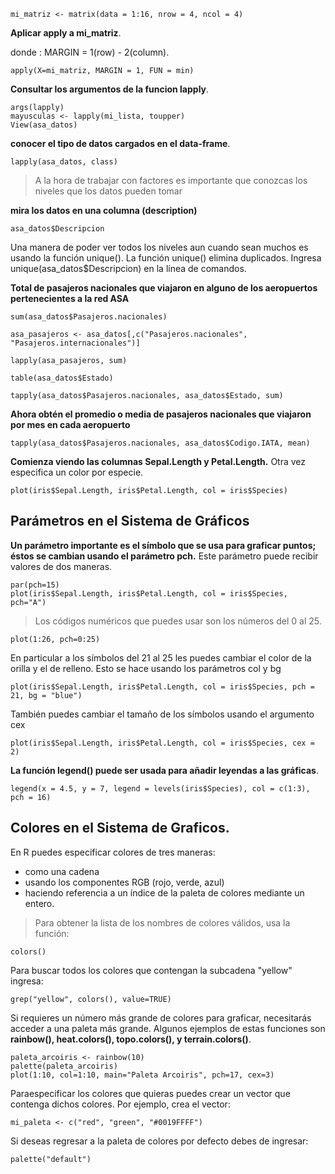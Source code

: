 ```
mi_matriz <- matrix(data = 1:16, nrow = 4, ncol = 4)
```
**Aplicar apply a mi_matriz**.

donde : MARGIN = 1(row) - 2(column).
```
apply(X=mi_matriz, MARGIN = 1, FUN = min)
```
**Consultar los argumentos de la funcion lapply**.

```
args(lapply)
mayusculas <- lapply(mi_lista, toupper)
View(asa_datos)
```

**conocer el tipo de datos cargados en el data-frame**.
```
lapply(asa_datos, class)
```
> A la hora de trabajar con factores es importante que conozcas los niveles que los datos pueden tomar

**mira los datos en una columna (description)**
```
asa_datos$Descripcion
```

Una manera de poder ver todos los niveles aun cuando sean muchos es usando la función unique(). La función unique() elimina duplicados. Ingresa
unique(asa_datos$Descripcion) en la línea de comandos.

**Total de pasajeros nacionales que viajaron en alguno de los aeropuertos pertenecientes a la red ASA**
```
sum(asa_datos$Pasajeros.nacionales)

asa_pasajeros <- asa_datos[,c("Pasajeros.nacionales", "Pasajeros.internacionales")]

lapply(asa_pasajeros, sum)

table(asa_datos$Estado)

tapply(asa_datos$Pasajeros.nacionales, asa_datos$Estado, sum)
```

**Ahora obtén el promedio o media de pasajeros nacionales que viajaron por mes en cada aeropuerto**
```
tapply(asa_datos$Pasajeros.nacionales, asa_datos$Codigo.IATA, mean)
```
**Comienza viendo las columnas Sepal.Length y Petal.Length.** 
Otra vez especifica un color por especie.
```
plot(iris$Sepal.Length, iris$Petal.Length, col = iris$Species)
```
## Parámetros en el Sistema de Gráficos

**Un parámetro importante es el símbolo que se usa para graficar puntos; éstos se cambian usando el parámetro pch.** 
Este parámetro puede recibir valores de dos maneras. 

```
par(pch=15)
plot(iris$Sepal.Length, iris$Petal.Length, col = iris$Species, pch="A")
```
> Los códigos numéricos que puedes usar son los números del 0 al 25.
```
plot(1:26, pch=0:25) 
```

En particular a los símbolos del 21 al 25 les puedes cambiar el color de la orilla y el de relleno. Esto se hace usando los parámetros col y bg
```
plot(iris$Sepal.Length, iris$Petal.Length, col = iris$Species, pch = 21, bg = "blue")
```
También puedes cambiar el tamaño de los símbolos usando el argumento cex
```
plot(iris$Sepal.Length, iris$Petal.Length, col = iris$Species, cex = 2)
```

**La función legend() puede ser usada para añadir leyendas a las gráficas**.
```
legend(x = 4.5, y = 7, legend = levels(iris$Species), col = c(1:3), pch = 16)
```

## Colores en el Sistema de Graficos.

En R puedes especificar colores de tres maneras: 
* como una cadena 
* usando los componentes RGB (rojo, verde, azul)
* haciendo referencia a un índice de la paleta de colores mediante un entero.

> Para obtener la lista de los nombres de colores válidos, usa la función:
```
colors()
```
Para buscar todos los colores que contengan la subcadena "yellow" ingresa:
```
grep("yellow", colors(), value=TRUE)
```

Si requieres un número más grande de colores para graficar, necesitarás acceder a una paleta más grande.
Algunos ejemplos de estas funciones son **rainbow(), heat.colors(), topo.colors(), y terrain.colors()**.
```
paleta_arcoiris <- rainbow(10)
palette(paleta_arcoiris)
plot(1:10, col=1:10, main="Paleta Arcoiris", pch=17, cex=3)
```

Paraespecificar los colores que quieras puedes crear un vector que contenga dichos colores. Por ejemplo, crea el vector:
```
mi_paleta <- c("red", "green", "#0019FFFF")
```
Si deseas regresar a la paleta de colores por defecto debes de ingresar:
```
palette("default")
```
